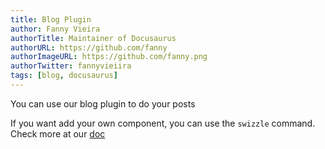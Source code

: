 ```yaml
---
title: Blog Plugin
author: Fanny Vieira
authorTitle: Maintainer of Docusaurus
authorURL: https://github.com/fanny
authorImageURL: https://github.com/fanny.png
authorTwitter: fannyvieiira
tags: [blog, docusaurus]
---
```


<!-- @format -->

You can use our blog plugin to do your posts

<!--truncate-->

If you want add your own component, you can use the `swizzle` command. Check more at our [doc](https://docusaurus.io/docs/using-themes#swizzling-theme-components)
